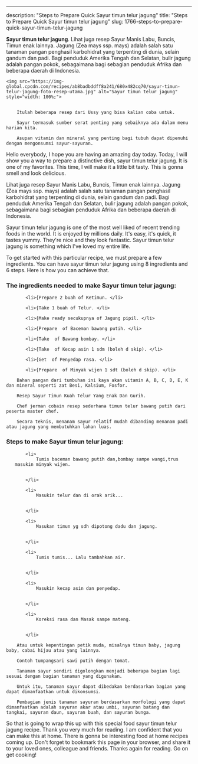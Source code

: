 ---
description: "Steps to Prepare Quick Sayur timun telur jagung"
title: "Steps to Prepare Quick Sayur timun telur jagung"
slug: 1766-steps-to-prepare-quick-sayur-timun-telur-jagung

<p>
	<strong>Sayur timun telur jagung</strong>. 
	Lihat juga resep Sayur Manis Labu, Buncis, Timun enak lainnya. Jagung (Zea mays ssp. mays) adalah salah satu tanaman pangan penghasil karbohidrat yang terpenting di dunia, selain gandum dan padi. Bagi penduduk Amerika Tengah dan Selatan, bulir jagung adalah pangan pokok, sebagaimana bagi sebagian penduduk Afrika dan beberapa daerah di Indonesia.
</p>
<p>
	
	<img src="https://img-global.cpcdn.com/recipes/ab8badbddff8a241/680x482cq70/sayur-timun-telur-jagung-foto-resep-utama.jpg" alt="Sayur timun telur jagung" style="width: 100%;">
	
	
		Itulah beberapa resep dari Ussy yang bisa kalian coba untuk.
	
		Sayur termasuk sumber serat penting yang sebaiknya ada dalam menu harian kita.
	
		Asupan vitamin dan mineral yang penting bagi tubuh dapat dipenuhi dengan mengonsumsi sayur-sayuran.
	
</p>
<p>
	Hello everybody, I hope you are having an amazing day today. Today, I will show you a way to prepare a distinctive dish, sayur timun telur jagung. It is one of my favorites. This time, I will make it a little bit tasty. This is gonna smell and look delicious.
</p>
	
<p>
	Lihat juga resep Sayur Manis Labu, Buncis, Timun enak lainnya. Jagung (Zea mays ssp. mays) adalah salah satu tanaman pangan penghasil karbohidrat yang terpenting di dunia, selain gandum dan padi. Bagi penduduk Amerika Tengah dan Selatan, bulir jagung adalah pangan pokok, sebagaimana bagi sebagian penduduk Afrika dan beberapa daerah di Indonesia.
</p>
<p>
	Sayur timun telur jagung is one of the most well liked of recent trending foods in the world. It is enjoyed by millions daily. It's easy, it's quick, it tastes yummy. They're nice and they look fantastic. Sayur timun telur jagung is something which I've loved my entire life.
</p>

<p>
To get started with this particular recipe, we must prepare a few ingredients. You can have sayur timun telur jagung using 8 ingredients and 6 steps. Here is how you can achieve that.
</p>

<h3>The ingredients needed to make Sayur timun telur jagung:</h3>

<ol>
	
		<li>{Prepare 2 buah of Ketimun. </li>
	
		<li>{Take 1 buah of Telur. </li>
	
		<li>{Make ready secukupnya of Jagung pipil. </li>
	
		<li>{Prepare  of Baceman bawang putih. </li>
	
		<li>{Take  of Bawang bombay. </li>
	
		<li>{Take  of Kecap asin 1 sdm (boleh d skip). </li>
	
		<li>{Get  of Penyedap rasa. </li>
	
		<li>{Prepare  of Minyak wijen 1 sdt (boleh d skip). </li>
	
</ol>
<p>
	
		Bahan pangan dari tumbuhan ini kaya akan vitamin A, B, C, D, E, K dan mineral seperti zat Besi, Kalsium, Fosfor.
	
		Resep Sayur Timun Kuah Telur Yang Enak Dan Gurih.
	
		Chef jerman cobain resep sederhana timun telur bawang putih dari peserta master chef.
	
		Secara teknis, menanam sayur relatif mudah dibanding menanam padi atau jagung yang membutuhkan lahan luas.
	
</p>

<h3>Steps to make Sayur timun telur jagung:</h3>

<ol>
	
		<li>
			Tumis baceman bawang putih dan,bombay sampe wangi,trus masukin minyak wijen.
			
			
		</li>
	
		<li>
			Masukin telur dan di orak arik...
			
			
		</li>
	
		<li>
			Masukan timun yg sdh dipotong dadu dan jagung.
			
			
		</li>
	
		<li>
			Tumis tumis... Lalu tambahkan air.
			
			
		</li>
	
		<li>
			Masukin kecap asin dan penyedap.
			
			
		</li>
	
		<li>
			Koreksi rasa dan Masak sampe mateng.
			
			
		</li>
	
</ol>

<p>
	
		Atau untuk kepentingan petik muda, misalnya timun baby, jagung baby, cabai hijau atau yang lainnya.
	
		Contoh tumpangsari sawi putih dengan tomat.
	
		Tanaman sayur sendiri digolongkan menjadi beberapa bagian lagi sesuai dengan bagian tanaman yang digunakan.
	
		Untuk itu, tanaman sayur dapat dibedakan berdasarkan bagian yang dapat dimanfaatkan untuk dikonsumsi.
	
		Pembagian jenis tanaman sayuran berdasarkan morfologi yang dapat dimanfaatkan adalah sayuran akar atau umbi, sayuran batang dan tangkai, sayuran daun, sayuran buah, dan sayuran bunga.
	
</p>

<p>
	So that is going to wrap this up with this special food sayur timun telur jagung recipe. Thank you very much for reading. I am confident that you can make this at home. There is gonna be interesting food at home recipes coming up. Don't forget to bookmark this page in your browser, and share it to your loved ones, colleague and friends. Thanks again for reading. Go on get cooking!
</p>
